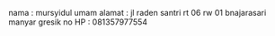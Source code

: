 nama : mursyidul umam 
alamat : jl raden santri rt 06 rw 01 bnajarasari manyar gresik 
no HP : 081357977554
